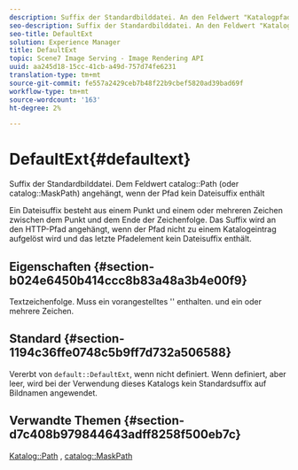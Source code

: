 ```yaml
---
description: Suffix der Standardbilddatei. An den Feldwert "Katalogpfad"(oder "Katalogmaskepfad") angehängt, wenn der Pfad kein Dateisuffix enthält
seo-description: Suffix der Standardbilddatei. An den Feldwert "Katalogpfad"(oder "Katalogmaskepfad") angehängt, wenn der Pfad kein Dateisuffix enthält
seo-title: DefaultExt
solution: Experience Manager
title: DefaultExt
topic: Scene7 Image Serving - Image Rendering API
uuid: aa245d18-15cc-41cb-a49d-757d74fe6231
translation-type: tm+mt
source-git-commit: fe557a2429ceb7b48f22b9cbef5820ad39bad69f
workflow-type: tm+mt
source-wordcount: '163'
ht-degree: 2%

---
```



# DefaultExt{#defaultext}

Suffix der Standardbilddatei. Dem Feldwert catalog::Path (oder catalog::MaskPath) angehängt, wenn der Pfad kein Dateisuffix enthält

Ein Dateisuffix besteht aus einem Punkt und einem oder mehreren Zeichen zwischen dem Punkt und dem Ende der Zeichenfolge. Das Suffix wird an den HTTP-Pfad angehängt, wenn der Pfad nicht zu einem Katalogeintrag aufgelöst wird und das letzte Pfadelement kein Dateisuffix enthält.

## Eigenschaften {#section-b024e6450b414ccc8b83a48a3b4e00f9}

Textzeichenfolge. Muss ein vorangestelltes &#39;&#39; enthalten. und ein oder mehrere Zeichen.

## Standard {#section-1194c36ffe0748c5b9ff7d732a506588}

Vererbt von `default::DefaultExt`, wenn nicht definiert. Wenn definiert, aber leer, wird bei der Verwendung dieses Katalogs kein Standardsuffix auf Bildnamen angewendet.

## Verwandte Themen {#section-d7c408b979844643adff8258f500eb7c}

[Katalog::Path](/help/aem-is-ir-api/is-api/image-catalog/image-serving-api-ref/c-image-catalog-reference/c-image-svg-data-reference/c-image-data-reference/r-path-cat.md) ,  [catalog::MaskPath](/help/aem-is-ir-api/is-api/image-catalog/image-serving-api-ref/c-image-catalog-reference/c-image-svg-data-reference/c-image-data-reference/r-maskpath-cat.md)

